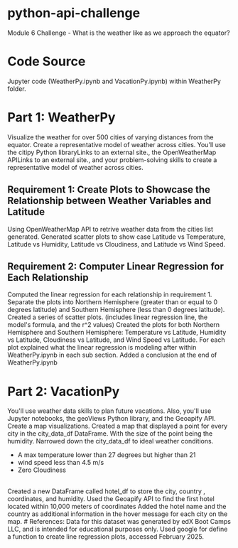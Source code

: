# python-api-challenge
Module 6 Challenge - What is the weather like as we approach the equator?
# Code Source
Jupyter code (WeatherPy.ipynb and VacationPy.ipynb) within WeatherPy folder.
# Part 1: WeatherPy
Visualize the weather for over 500 cities of varying distances from the equator. Create a representative model of weather across cities. You'll use the citipy Python libraryLinks to an external site., the OpenWeatherMap APILinks to an external site., and your problem-solving skills to create a representative model of weather across cities.
## Requirement 1: Create Plots to Showcase the Relationship between Weather Variables and Latitude
Using OpenWeatherMap API to retrive weather data from the cities list generated.
Generated scatter plots to show case Latitude vs Temperature, Latitude vs Humidity, Latitude vs Cloudiness, and Latitude vs Wind Speed.
## Requirement 2: Computer Linear Regression for Each Relationship
Computed the linear regression for each relationship in requirement 1. 
Separate the plots into Northern Hemisphere (greater than or equal to 0 degrees latitude) and Southern Hemisphere (less than 0 degrees latitude).
Created a series of scatter plots. (includes linear regression line, the model's formula, and the r^2 values)
Created the plots for both Northern Hemisphere and Southern Hemisphere: Temperature vs Latitude, Humidity vs Latitude, Cloudiness vs Latitude, and Wind Speed vs Latitude.
For each plot explained what the linear regression is modeling after within WeatherPy.ipynb in each sub section. 
Added a conclusion at the end of WeatherPy.ipynb
# Part 2: VacationPy
You'll use weather data skills to plan future vacations. Also, you'll use Jupyter notebooks, the geoViews Python library, and the Geoapify API. Create a map visualizations.
Created a map that displayed a point for every city in the city_data_df DataFrame. With the size of the point being the humidity.
Narrowed down the city_data_df to ideal weather conditions. 
- A max temperature lower than 27 degrees but higher than 21
- wind speed less than 4.5 m/s
- Zero Cloudiness
<br />
Created a new DataFrame called hotel_df to store the city, country , coordinates, and humidity.
Used the Geoapify API to find the first hotel located within 10,000 meters of coordinates
Added the hotel name and the country as additional information in the hover message for each city on the map. 
# References:
Data for this dataset was generated by edX Boot Camps LLC, and is intended for educational purposes only. Used google for define a function to create line regression plots, accessed February 2025.
